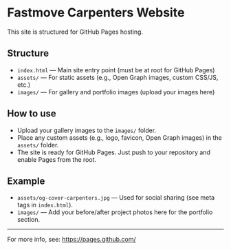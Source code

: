 # Fastmove Carpenters Website

This site is structured for GitHub Pages hosting.

## Structure

- `index.html` — Main site entry point (must be at root for GitHub Pages)
- `assets/` — For static assets (e.g., Open Graph images, custom CSS/JS, etc.)
- `images/` — For gallery and portfolio images (upload your images here)

## How to use
- Upload your gallery images to the `images/` folder.
- Place any custom assets (e.g., logo, favicon, Open Graph images) in the `assets/` folder.
- The site is ready for GitHub Pages. Just push to your repository and enable Pages from the root.

## Example
- `assets/og-cover-carpenters.jpg` — Used for social sharing (see meta tags in `index.html`).
- `images/` — Add your before/after project photos here for the portfolio section.

---

For more info, see: https://pages.github.com/
